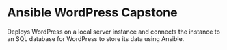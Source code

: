 # Ansible WordPress Capstone

Deploys WordPress on a local server instance and connects the instance to an SQL database for WordPress to store its data using Ansible.
